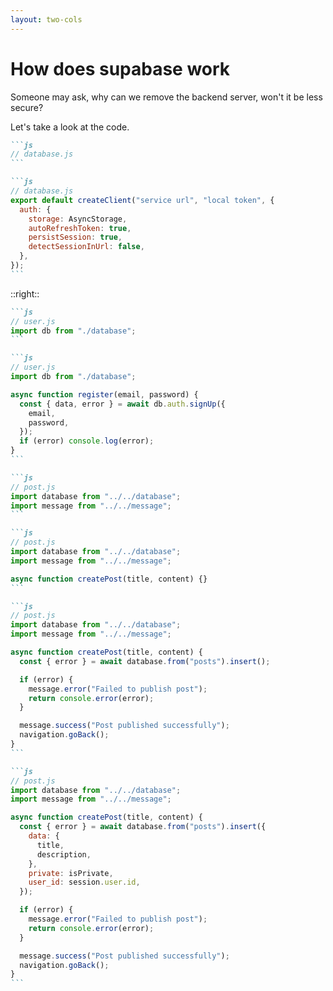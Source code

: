 ```yaml
---
layout: two-cols
---
```


# How does supabase work

Someone may ask, why can we remove the backend server, won't it be less secure?

Let's take a look at the code.

````md magic-move
```js
// database.js
```

```js
// database.js
export default createClient("service url", "local token", {
  auth: {
    storage: AsyncStorage,
    autoRefreshToken: true,
    persistSession: true,
    detectSessionInUrl: false,
  },
});
```
````

<style>
.slidev-code-wrapper {
  margin-left: 10px !important;
}
</style>

::right::

<v-click>

````md magic-move
```js
// user.js
import db from "./database";
```

```js
// user.js
import db from "./database";

async function register(email, password) {
  const { data, error } = await db.auth.signUp({
    email,
    password,
  });
  if (error) console.log(error);
}
```

```js
// post.js
import database from "../../database";
import message from "../../message";
```

```js
// post.js
import database from "../../database";
import message from "../../message";

async function createPost(title, content) {}
```

```js
// post.js
import database from "../../database";
import message from "../../message";

async function createPost(title, content) {
  const { error } = await database.from("posts").insert();

  if (error) {
    message.error("Failed to publish post");
    return console.error(error);
  }

  message.success("Post published successfully");
  navigation.goBack();
}
```

```js
// post.js
import database from "../../database";
import message from "../../message";

async function createPost(title, content) {
  const { error } = await database.from("posts").insert({
    data: {
      title,
      description,
    },
    private: isPrivate,
    user_id: session.user.id,
  });

  if (error) {
    message.error("Failed to publish post");
    return console.error(error);
  }

  message.success("Post published successfully");
  navigation.goBack();
}
```
````

</v-click>

